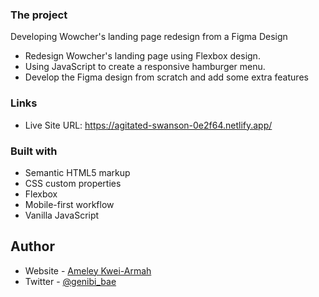 ### The project

Developing Wowcher's landing page redesign from a Figma Design

- Redesign Wowcher's landing page using Flexbox design.
- Using JavaScript to create a responsive hamburger menu.
- Develop the Figma design from scratch and add some extra features


### Links

- Live Site URL: https://agitated-swanson-0e2f64.netlify.app/


### Built with

- Semantic HTML5 markup
- CSS custom properties
- Flexbox
- Mobile-first workflow
- Vanilla JavaScript

## Author

- Website - [Ameley Kwei-Armah](https://app.netlify.com/teams/amelss/sites)
- Twitter - [@genibi_bae](https://www.twitter.com/genibi_bae)
